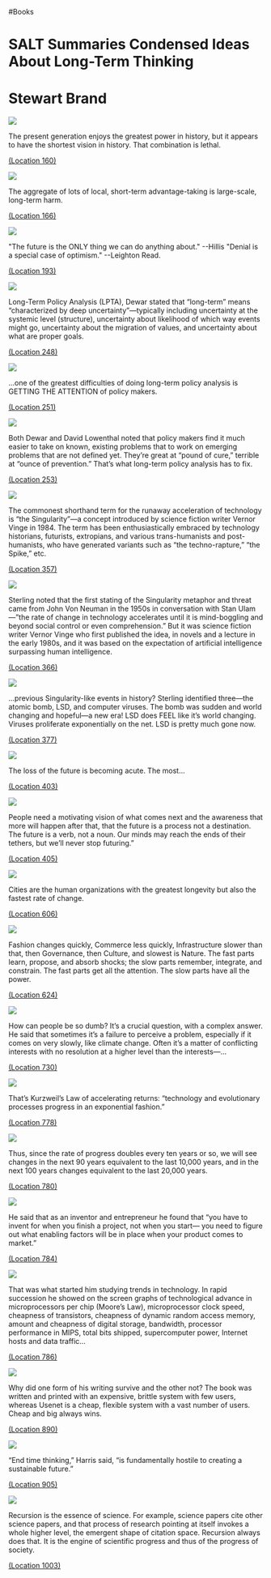 #Books 


# SALT Summaries Condensed Ideas About Long-Term Thinking

# Stewart Brand

![](https://readwise-assets.s3.amazonaws.com/static/images/new_icons/chevron-down-alt-thin.a0ebfe57a28f.svg)

The present generation enjoys the greatest power in history, but it appears to have the shortest vision in history. That combination is lethal.

[(Location 160)](https://readwise.io/to_kindle?action=open&asin=B005I57M4O&location=160&review=undefined)

![](https://readwise-assets.s3.amazonaws.com/static/images/new_icons/chevron-down-alt-thin.a0ebfe57a28f.svg)

The aggregate of lots of local, short-term advantage-taking is large-scale, long-term harm.

[(Location 166)](https://readwise.io/to_kindle?action=open&asin=B005I57M4O&location=166&review=undefined)

![](https://readwise-assets.s3.amazonaws.com/static/images/new_icons/chevron-down-alt-thin.a0ebfe57a28f.svg)

"The future is the ONLY thing we can do anything about." --Hillis "Denial is a special case of optimism." --Leighton Read.

[(Location 193)](https://readwise.io/to_kindle?action=open&asin=B005I57M4O&location=193&review=undefined)

![](https://readwise-assets.s3.amazonaws.com/static/images/new_icons/chevron-down-alt-thin.a0ebfe57a28f.svg)

Long-Term Policy Analysis (LPTA), Dewar stated that “long-term” means “characterized by deep uncertainty”—typically including uncertainty at the systemic level (structure), uncertainty about likelihood of which way events might go, uncertainty about the migration of values, and uncertainty about what are proper goals.

[(Location 248)](https://readwise.io/to_kindle?action=open&asin=B005I57M4O&location=248&review=undefined)

![](https://readwise-assets.s3.amazonaws.com/static/images/new_icons/chevron-down-alt-thin.a0ebfe57a28f.svg)

...one of the greatest difficulties of doing long-term policy analysis is GETTING THE ATTENTION of policy makers.

[(Location 251)](https://readwise.io/to_kindle?action=open&asin=B005I57M4O&location=251&review=undefined)

![](https://readwise-assets.s3.amazonaws.com/static/images/new_icons/chevron-down-alt-thin.a0ebfe57a28f.svg)

Both Dewar and David Lowenthal noted that policy makers find it much easier to take on known, existing problems that to work on emerging problems that are not defined yet. They’re great at “pound of cure,” terrible at “ounce of prevention.” That’s what long-term policy analysis has to fix.

[(Location 253)](https://readwise.io/to_kindle?action=open&asin=B005I57M4O&location=253&review=undefined)

![](https://readwise-assets.s3.amazonaws.com/static/images/new_icons/chevron-down-alt-thin.a0ebfe57a28f.svg)

The commonest shorthand term for the runaway acceleration of technology is “the Singularity”—a concept introduced by science fiction writer Vernor Vinge in 1984. The term has been enthusiastically embraced by technology historians, futurists, extropians, and various trans-humanists and post-humanists, who have generated variants such as “the techno-rapture,” “the Spike,” etc.

[(Location 357)](https://readwise.io/to_kindle?action=open&asin=B005I57M4O&location=357&review=undefined)

![](https://readwise-assets.s3.amazonaws.com/static/images/new_icons/chevron-down-alt-thin.a0ebfe57a28f.svg)

Sterling noted that the first stating of the Singularity metaphor and threat came from John Von Neuman in the 1950s in conversation with Stan Ulam—”the rate of change in technology accelerates until it is mind-boggling and beyond social control or even comprehension.” But it was science fiction writer Vernor Vinge who first published the idea, in novels and a lecture in the early 1980s, and it was based on the expectation of artificial intelligence surpassing human intelligence.

[(Location 366)](https://readwise.io/to_kindle?action=open&asin=B005I57M4O&location=366&review=undefined)

![](https://readwise-assets.s3.amazonaws.com/static/images/new_icons/chevron-down-alt-thin.a0ebfe57a28f.svg)

...previous Singularity-like events in history? Sterling identified three—the atomic bomb, LSD, and computer viruses. The bomb was sudden and world changing and hopeful—a new era! LSD does FEEL like it’s world changing. Viruses proliferate exponentially on the net. LSD is pretty much gone now.

[(Location 377)](https://readwise.io/to_kindle?action=open&asin=B005I57M4O&location=377&review=undefined)

![](https://readwise-assets.s3.amazonaws.com/static/images/new_icons/chevron-down-alt-thin.a0ebfe57a28f.svg)

The loss of the future is becoming acute. The most...

[(Location 403)](https://readwise.io/to_kindle?action=open&asin=B005I57M4O&location=403&review=undefined)

![](https://readwise-assets.s3.amazonaws.com/static/images/new_icons/chevron-down-alt-thin.a0ebfe57a28f.svg)

People need a motivating vision of what comes next and the awareness that more will happen after that, that the future is a process not a destination. The future is a verb, not a noun. Our minds may reach the ends of their tethers, but we’ll never stop futuring.”

[(Location 405)](https://readwise.io/to_kindle?action=open&asin=B005I57M4O&location=405&review=undefined)

![](https://readwise-assets.s3.amazonaws.com/static/images/new_icons/chevron-down-alt-thin.a0ebfe57a28f.svg)

Cities are the human organizations with the greatest longevity but also the fastest rate of change.

[(Location 606)](https://readwise.io/to_kindle?action=open&asin=B005I57M4O&location=606&review=undefined)

![](https://readwise-assets.s3.amazonaws.com/static/images/new_icons/chevron-down-alt-thin.a0ebfe57a28f.svg)

Fashion changes quickly, Commerce less quickly, Infrastructure slower than that, then Governance, then Culture, and slowest is Nature. The fast parts learn, propose, and absorb shocks; the slow parts remember, integrate, and constrain. The fast parts get all the attention. The slow parts have all the power.

[(Location 624)](https://readwise.io/to_kindle?action=open&asin=B005I57M4O&location=624&review=undefined)

![](https://readwise-assets.s3.amazonaws.com/static/images/new_icons/chevron-down-alt-thin.a0ebfe57a28f.svg)

How can people be so dumb? It’s a crucial question, with a complex answer. He said that sometimes it’s a failure to perceive a problem, especially if it comes on very slowly, like climate change. Often it’s a matter of conflicting interests with no resolution at a higher level than the interests—...

[(Location 730)](https://readwise.io/to_kindle?action=open&asin=B005I57M4O&location=730&review=undefined)

![](https://readwise-assets.s3.amazonaws.com/static/images/new_icons/chevron-down-alt-thin.a0ebfe57a28f.svg)

That’s Kurzweil’s Law of accelerating returns: “technology and evolutionary processes progress in an exponential fashion.”

[(Location 778)](https://readwise.io/to_kindle?action=open&asin=B005I57M4O&location=778&review=undefined)

![](https://readwise-assets.s3.amazonaws.com/static/images/new_icons/chevron-down-alt-thin.a0ebfe57a28f.svg)

Thus, since the rate of progress doubles every ten years or so, we will see changes in the next 90 years equivalent to the last 10,000 years, and in the next 100 years changes equivalent to the last 20,000 years.

[(Location 780)](https://readwise.io/to_kindle?action=open&asin=B005I57M4O&location=780&review=undefined)

![](https://readwise-assets.s3.amazonaws.com/static/images/new_icons/chevron-down-alt-thin.a0ebfe57a28f.svg)

He said that as an inventor and entrepreneur he found that “you have to invent for when you finish a project, not when you start— you need to figure out what enabling factors will be in place when your product comes to market.”

[(Location 784)](https://readwise.io/to_kindle?action=open&asin=B005I57M4O&location=784&review=undefined)

![](https://readwise-assets.s3.amazonaws.com/static/images/new_icons/chevron-down-alt-thin.a0ebfe57a28f.svg)

That was what started him studying trends in technology. In rapid succession he showed on the screen graphs of technological advance in microprocessors per chip (Moore’s Law), microprocessor clock speed, cheapness of transistors, cheapness of dynamic random access memory, amount and cheapness of digital storage, bandwidth, processor performance in MIPS, total bits shipped, supercomputer power, Internet hosts and data traffic...

[(Location 786)](https://readwise.io/to_kindle?action=open&asin=B005I57M4O&location=786&review=undefined)

![](https://readwise-assets.s3.amazonaws.com/static/images/new_icons/chevron-down-alt-thin.a0ebfe57a28f.svg)

Why did one form of his writing survive and the other not? The book was written and printed with an expensive, brittle system with few users, whereas Usenet is a cheap, flexible system with a vast number of users. Cheap and big always wins.

[(Location 890)](https://readwise.io/to_kindle?action=open&asin=B005I57M4O&location=890&review=undefined)

![](https://readwise-assets.s3.amazonaws.com/static/images/new_icons/chevron-down-alt-thin.a0ebfe57a28f.svg)

“End time thinking,” Harris said, “is fundamentally hostile to creating a sustainable future.”

[(Location 905)](https://readwise.io/to_kindle?action=open&asin=B005I57M4O&location=905&review=undefined)

![](https://readwise-assets.s3.amazonaws.com/static/images/new_icons/chevron-down-alt-thin.a0ebfe57a28f.svg)

Recursion is the essence of science. For example, science papers cite other science papers, and that process of research pointing at itself invokes a whole higher level, the emergent shape of citation space. Recursion always does that. It is the engine of scientific progress and thus of the progress of society.

[(Location 1003)](https://readwise.io/to_kindle?action=open&asin=B005I57M4O&location=1003&review=undefined)